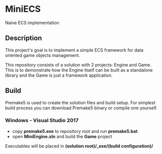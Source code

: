 # MiniECS
Naive ECS implementation

## Description
This project's goal is to implement a simple ECS framework for data oriented game objects management.

This repository consists of a solution with 2 projects: Engine and Game. This is to demonstrate how the Engine itself can be built as a standalone library and the Game is just a framework application.

## Build
Premake5 is used to create the solution files and build setup. For simplest build process you can download Premake5 binary or compile one yourself.

### Windows - Visual Studio 2017
- copy **premake5.exe** to repository root and run **premake5.bat**
- open **MiniEngine.sln** and build the **Game** project

Executables will be placed in **(solution root)/_exe/(build configuration)/**
